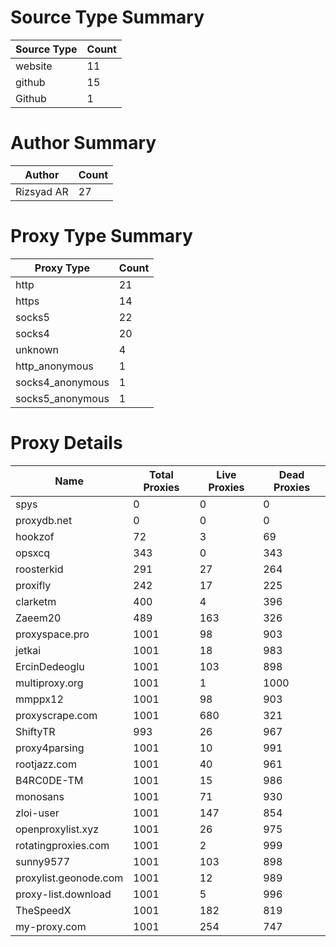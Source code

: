 # Source Type Summary

| Source Type | Count |
|-------------|-------|
| website | 11 |
| github | 15 |
| Github | 1 |


# Author Summary

| Author | Count |
|--------|-------|
| Rizsyad AR | 27 |


# Proxy Type Summary

| Proxy Type | Count |
|------------|-------|
| http | 21 |
| https | 14 |
| socks5 | 22 |
| socks4 | 20 |
| unknown | 4 |
| http_anonymous | 1 |
| socks4_anonymous | 1 |
| socks5_anonymous | 1 |


# Proxy Details

| Name | Total Proxies | Live Proxies | Dead Proxies |
|------|---------------|--------------|---------------|
| spys | 0 | 0 | 0 |
| proxydb.net | 0 | 0 | 0 |
| hookzof | 72 | 3 | 69 |
| opsxcq | 343 | 0 | 343 |
| roosterkid | 291 | 27 | 264 |
| proxifly | 242 | 17 | 225 |
| clarketm | 400 | 4 | 396 |
| Zaeem20 | 489 | 163 | 326 |
| proxyspace.pro | 1001 | 98 | 903 |
| jetkai | 1001 | 18 | 983 |
| ErcinDedeoglu | 1001 | 103 | 898 |
| multiproxy.org | 1001 | 1 | 1000 |
| mmppx12 | 1001 | 98 | 903 |
| proxyscrape.com | 1001 | 680 | 321 |
| ShiftyTR | 993 | 26 | 967 |
| proxy4parsing | 1001 | 10 | 991 |
| rootjazz.com | 1001 | 40 | 961 |
| B4RC0DE-TM | 1001 | 15 | 986 |
| monosans | 1001 | 71 | 930 |
| zloi-user | 1001 | 147 | 854 |
| openproxylist.xyz | 1001 | 26 | 975 |
| rotatingproxies.com | 1001 | 2 | 999 |
| sunny9577 | 1001 | 103 | 898 |
| proxylist.geonode.com | 1001 | 12 | 989 |
| proxy-list.download | 1001 | 5 | 996 |
| TheSpeedX | 1001 | 182 | 819 |
| my-proxy.com | 1001 | 254 | 747 |

